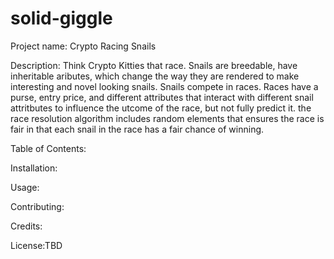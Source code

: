 # solid-giggle
Project name: Crypto Racing Snails

Description: Think Crypto Kitties that race. Snails are breedable, have inheritable aributes, which change the way they are rendered to make interesting and novel looking snails. Snails compete in races. Races have a purse, entry price, and different attributes that interact with different snail attritbutes to influence the utcome of the race, but not fully predict it. the race resolution algorithm  includes random elements that ensures the race is fair in that each snail in the race has a fair chance of winning.  

Table of Contents:

Installation: 

Usage:

Contributing:

Credits: 

License:TBD
